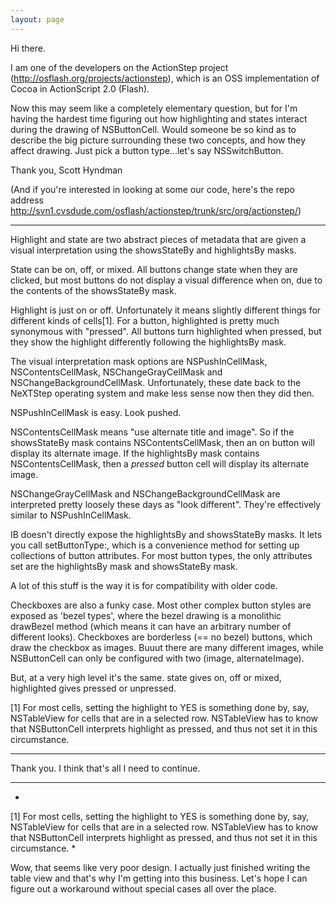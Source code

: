 ```yaml
---
layout: page
---
```




Hi there.

I am one of the developers on the ActionStep project (http://osflash.org/projects/actionstep), which is an OSS implementation of Cocoa in ActionScript 2.0 (Flash).

Now this may seem like a completely elementary question, but for I'm having the hardest time figuring out how highlighting and states interact during the drawing of NSButtonCell. Would someone be so kind as to describe the big picture surrounding these two concepts, and how they affect drawing. Just pick a button type...let's say NSSwitchButton.

Thank you,
Scott Hyndman

(And if you're interested in looking at some our code, here's the repo address http://svn1.cvsdude.com/osflash/actionstep/trunk/src/org/actionstep/)

----

Highlight and state are two abstract pieces of metadata that are given a visual interpretation using the showsStateBy and highlightsBy masks.

State can be on, off, or mixed.  All buttons change state when they are clicked, but most buttons do not display a visual difference when on, due to the contents of the showsStateBy mask.

Highlight is just on or off.  Unfortunately it means slightly different things for different kinds of cells[1].  For a button, highlighted is pretty much synonymous with "pressed".  All buttons turn highlighted when pressed, but they show the highlight differently following the highlightsBy mask.

The visual interpretation mask options are NSPushInCellMask, NSContentsCellMask, NSChangeGrayCellMask and NSChangeBackgroundCellMask.  Unfortunately, these date back to the NeXTStep operating system and make less sense now then they did then.

NSPushInCellMask is easy.  Look pushed.

NSContentsCellMask means "use alternate title and image".  So if the showsStateBy mask contains NSContentsCellMask, then an on button will display its alternate image.  If the highlightsBy mask contains NSContentsCellMask, then a _pressed_ button cell will display its alternate image.

NSChangeGrayCellMask and NSChangeBackgroundCellMask are interpreted pretty loosely these days as "look different".  They're effectively similar to NSPushInCellMask.

IB doesn't directly expose the highlightsBy and showsStateBy masks.  It lets you call setButtonType:, which is a convenience method for setting up collections of button attributes.  For most button types, the only attributes set are the highlightsBy mask and showsStateBy mask.

A lot of this stuff is the way it is for compatibility with older code.

Checkboxes are also a funky case.  Most other complex button styles are exposed as 'bezel types', where the bezel drawing is a monolithic drawBezel method (which means it can have an arbitrary number of different looks).  Checkboxes are borderless (== no bezel) buttons, which draw the checkbox as images.  Buuut there are many different images, while NSButtonCell can only be configured with two (image, alternateImage).

But, at a very high level it's the same.  state gives on, off or mixed, highlighted gives pressed or unpressed.

[1] For most cells, setting the highlight to YES is something done by, say, NSTableView for cells that are in a selected row.  NSTableView has to know that NSButtonCell interprets highlight as pressed, and thus not set it in this circumstance.

----

Thank you. I think that's all I need to continue.

----

*
[1] For most cells, setting the highlight to YES is something done by, say, NSTableView for cells that are in a selected row.  NSTableView has to know that NSButtonCell interprets highlight as pressed, and thus not set it in this circumstance.
*

Wow, that seems like very poor design. I actually just finished writing the table view and that's why I'm getting into this business. Let's hope I can figure out a workaround without special cases all over the place.
